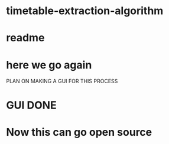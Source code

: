 # timetable-extraction-algorithm
# readme
# here we go again

PLAN ON MAKING A GUI FOR THIS PROCESS
# GUI DONE
# Now this can go open source
